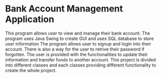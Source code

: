 # Bank Account Management Application
This program allows user to view and manage their bank account. The program uses Java Swing to create GUI and uses SQL database to store user information
The program allows user to signup and login into their account. There is also a way for the user to retrive their password if forgotten. The user is provided with the functionalities to update their information and transfer funds to another account. This project is divided into different classes and each classes providing different functionality to create the whole project. 
